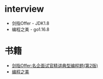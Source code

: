 # interview
* 剑指Offer - JDK1.8
* 编程之美 - go1.16.8

# 书籍
* [剑指Offer:名企面试官精讲典型编程题(第2版)](https://book.douban.com/subject/27008702/)
* [编程之美](https://book.douban.com/subject/3004255/)
